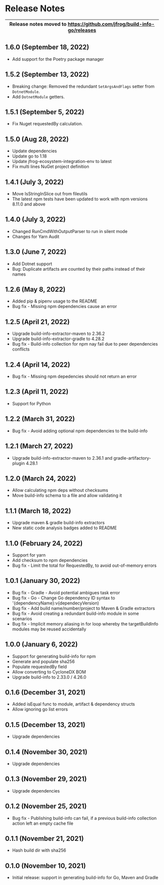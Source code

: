 # Release Notes

| Release notes moved to https://github.com/jfrog/build-info-go/releases |
|----------------------------------------------------------------------------------------------------------------------------------------------------------|

## 1.6.0 (September 18, 2022)
- Add support for the Poetry package manager

## 1.5.2 (September 13, 2022)
- Breaking change: Removed the redundant `SetArgsAndFlags` setter from `DotnetModule`.
- Add `DotnetModule` getters.

## 1.5.1 (September 5, 2022)
- Fix Nuget requestedBy calculation.

## 1.5.0 (Aug 28, 2022)
- Update dependencies
- Update go to 1.18
- Update jfrog-ecosystem-integration-env to latest
- Fix multi lines NuGet project definition

## 1.4.1 (July 3, 2022)
- Move IsStringInSlice out from fileutils
- The latest npm tests have been updated to work with npm versions 8.11.0 and above

## 1.4.0 (July 3, 2022)
- Changed RunCmdWithOutputParser to run in silent mode
- Changes for Yarn Audit

## 1.3.0 (June 7, 2022)
- Add Dotnet support
- Bug: Duplicate artifacts are counted by their paths instead of their names

## 1.2.6 (May 8, 2022)
- Added pip & pipenv usage to the README
- Bug fix - Missing npm dependencies cause an error

## 1.2.5 (April 21, 2022)
- Upgrade build-info-extractor-maven to 2.36.2
- Upgrade build-info-extractor-gradle to 4.28.2 
- Bug fix - Build-info collection for npm nay fail due to peer dependencies conflicts

## 1.2.4 (April 14, 2022)
- Bug fix - Missing npm depedencies should not return an error

## 1.2.3 (April 11, 2022)
- Support for Python

## 1.2.2 (March 31, 2022)
- Bug fix - Avoid adding optional npm dependencies to the build-info

## 1.2.1 (March 27, 2022)
- Upgrade build-info-extractor-maven to 2.36.1 and gradle-artifactory-plugin 4.28.1 

## 1.2.0 (March 24, 2022)
- Allow calculating npm deps without checksums
- Move build-info schema to a file and allow validating it

## 1.1.1 (March 18, 2022)
- Upgrade maven & gradle build-info extractors
- New static code analysis badges added to README

## 1.1.0 (February 24, 2022)
- Support for yarn
- Add checksum to npm dependencies
- Bug fix - Limit the total for RequestedBy, to avoid out-of-memory errors

## 1.0.1 (January 30, 2022)
- Bug fix - Gradle - Avoid potential ambigues task error
- Bug fix - Go - Change Go dependency ID syntax to '{dependencyName}:v{dependecyVersion)
- Bug fix - Add build name/number/project to Maven & Gradle extractors
- Bug fix - Avoid creating a redundant build-info module in some scenarios
- Bug fix - Implicit memory aliasing in for loop whereby the targetBuildInfo modules may be reused accidentally

## 1.0.0 (January 6, 2022)
- Support for generating build-info for npm
- Generate and populate sha256
- Populate requestedBy field
- Allow converting to CycloneDX BOM
- Upgrade build-info to 2.33.0 / 4.26.0

## 0.1.6 (December 31, 2021)
- Added isEqual func to module, artifact & dependency structs
- Allow ignoring go list errors

## 0.1.5 (December 13, 2021)
- Upgrade dependencies

## 0.1.4 (November 30, 2021)
- Upgrade dependencies

## 0.1.3 (November 29, 2021)
- Upgrade dependencies

## 0.1.2 (November 25, 2021)
- Bug fix - Publishing build-info can fail, if a previous build-info collection action left an empty cache file

## 0.1.1 (November 21, 2021)
- Hash build dir with sha256

## 0.1.0 (November 10, 2021)
- Initial release: support in generating build-info for Go, Maven and Gradle

